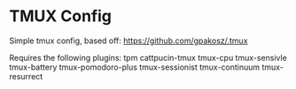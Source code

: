 TMUX Config
===========

Simple tmux config, based off: https://github.com/gpakosz/.tmux

Requires the following plugins:
tpm
cattpucin-tmux
tmux-cpu
tmux-sensivle
tmux-battery
tmux-pomodoro-plus
tmux-sessionist
tmux-continuum
tmux-resurrect

